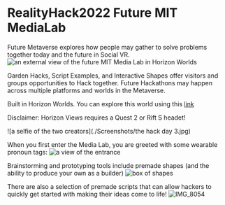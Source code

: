 # RealityHack2022 Future MIT MediaLab
Future Metaverse explores how people may gather to solve problems together today and the future in Social VR. 
![an external view of the future MIT Media Lab in Horizon Worlds](./Videos/exterior_perspective_gif.gif)

Garden Hacks, Script Examples, and Interactive Shapes offer visitors and groups opportunities to Hack together. Future Hackathons may happen across multiple platforms and worlds in the Metaverse.

Built in Horizon Worlds. You can explore this world using this [link](https://www.oculus.com/vr/5107373709328441/)

Disclaimer: Horizon Views requires a Quest 2 or Rift S headet! 

![a selfie of the two creators](./Screenshots/the hack day 3.jpg)

When you first enter the Media Lab, you are greeted with some wearable pronoun tags:
![a view of the entrance](https://user-images.githubusercontent.com/30807117/160245983-bd3f1e97-631a-48a4-b5dd-662925bbb9c7.png)

Brainstorming and prototyping tools include premade shapes (and the ability to produce your own as a builder)
![box of shapes](https://user-images.githubusercontent.com/30807117/160245329-7b28dfd5-0ef7-4b47-82b7-166d6b9da4e0.jpg)

There are also a selection of premade scripts that can allow hackers to quickly get started with making their ideas come to life!
![IMG_8054](https://user-images.githubusercontent.com/30807117/160245424-22485381-e1ae-4976-8e5e-8503ec41aba0.jpg)


